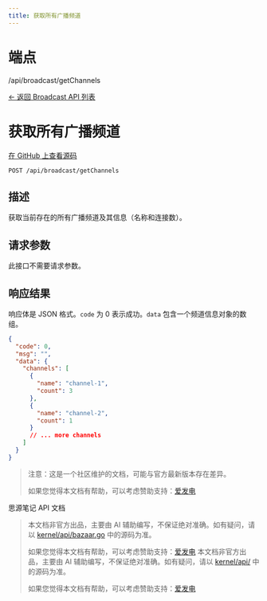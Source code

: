 ```yaml
---
title: 获取所有广播频道
---
```

# 端点

/api/broadcast/getChannels

[← 返回 Broadcast API 列表](../pages/broadcast.html)

# 获取所有广播频道

[在 GitHub 上查看源码](https://github.com/siyuan-note/siyuan/blob/master/kernel/api/broadcast.go#L210)

`POST /api/broadcast/getChannels`

## 描述

获取当前存在的所有广播频道及其信息（名称和连接数）。

## 请求参数

此接口不需要请求参数。

## 响应结果

响应体是 JSON 格式。`code` 为 0 表示成功。`data` 包含一个频道信息对象的数组。

```json
{
  "code": 0,
  "msg": "",
  "data": {
    "channels": [
      {
        "name": "channel-1",
        "count": 3
      },
      {
        "name": "channel-2",
        "count": 1
      }
      // ... more channels
    ]
  }
}
```

> 注意：这是一个社区维护的文档，可能与官方最新版本存在差异。
> 
> 如果您觉得本文档有帮助，可以考虑赞助支持：[爱发电](https://afdian.com/a/leolee9086?tab=feed)

思源笔记 API 文档
> 本文档非官方出品，主要由 AI 辅助编写，不保证绝对准确。如有疑问，请以 [kernel/api/bazaar.go](https://github.com/siyuan-note/siyuan/blob/master/kernel/api/bazaar.go) 中的源码为准。
> 
> 如果您觉得本文档有帮助，可以考虑赞助支持：[爱发电](https://afdian.com/a/leolee9086?tab=feed)
> 本文档非官方出品，主要由 AI 辅助编写，不保证绝对准确。如有疑问，请以 [kernel/api/](https://github.com/siyuan-note/siyuan/blob/master/kernel/api/) 中的源码为准。
> 
> 如果您觉得本文档有帮助，可以考虑赞助支持：[爱发电](https://afdian.com/a/leolee9086?tab=feed)
